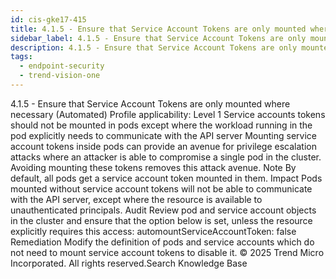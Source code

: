 ```yaml
---
id: cis-gke17-415
title: 4.1.5 - Ensure that Service Account Tokens are only mounted where necessary (Automated)
sidebar_label: 4.1.5 - Ensure that Service Account Tokens are only mounted where necessary (Automated)
description: 4.1.5 - Ensure that Service Account Tokens are only mounted where necessary (Automated)
tags:
  - endpoint-security
  - trend-vision-one
---
```


 4.1.5 - Ensure that Service Account Tokens are only mounted where necessary (Automated) Profile applicability: Level 1 Service accounts tokens should not be mounted in pods except where the workload running in the pod explicitly needs to communicate with the API server Mounting service account tokens inside pods can provide an avenue for privilege escalation attacks where an attacker is able to compromise a single pod in the cluster. Avoiding mounting these tokens removes this attack avenue. Note By default, all pods get a service account token mounted in them. Impact Pods mounted without service account tokens will not be able to communicate with the API server, except where the resource is available to unauthenticated principals. Audit Review pod and service account objects in the cluster and ensure that the option below is set, unless the resource explicitly requires this access: automountServiceAccountToken: false Remediation Modify the definition of pods and service accounts which do not need to mount service account tokens to disable it. © 2025 Trend Micro Incorporated. All rights reserved.Search Knowledge Base